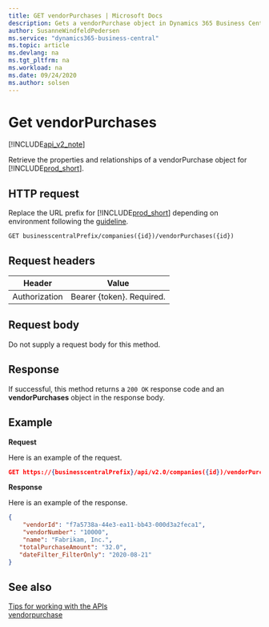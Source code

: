 ```yaml
---
title: GET vendorPurchases | Microsoft Docs
description: Gets a vendorPurchase object in Dynamics 365 Business Central.
author: SusanneWindfeldPedersen
ms.service: "dynamics365-business-central"
ms.topic: article
ms.devlang: na
ms.tgt_pltfrm: na
ms.workload: na
ms.date: 09/24/2020
ms.author: solsen
---
```


# Get vendorPurchases

[!INCLUDE[api_v2_note](../../includes/api_v2_note.md)]

Retrieve the properties and relationships of a vendorPurchase object for [!INCLUDE[prod_short](../../../includes/prod_short.md)]. 


## HTTP request
Replace the URL prefix for [!INCLUDE[prod_short](../../../includes/prod_short.md)] depending on environment following the [guideline](../../v2.0/endpoints-apis-for-dynamics.md).
```
GET businesscentralPrefix/companies({id})/vendorPurchases({id})
```

## Request headers

|Header|Value|
|------|-----|
|Authorization  |Bearer {token}. Required. |

## Request body
Do not supply a request body for this method.

## Response
If successful, this method returns a ```200 OK``` response code and an **vendorPurchases** object in the response body.

## Example

**Request**

Here is an example of the request.
```json
GET https://{businesscentralPrefix}/api/v2.0/companies({id})/vendorPurchases({id})
```

**Response**

Here is an example of the response. 

```json
{
    "vendorId": "f7a5738a-44e3-ea11-bb43-000d3a2feca1",
    "vendorNumber": "10000",
    "name": "Fabrikam, Inc.",
   "totalPurchaseAmount": "32.0",
   "dateFilter_FilterOnly": "2020-08-21"
}
```


## See also
[Tips for working with the APIs](../../developer/devenv-connect-apps-tips.md)    
[vendorpurchase](../resources/dynamics_vendorpurchase.md)    
